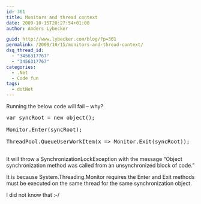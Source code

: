 ```yaml
---
id: 361
title: Monitors and thread context
date: 2009-10-15T20:27:54+01:00
author: Anders Lybecker

guid: http://www.lybecker.com/blog/?p=361
permalink: /2009/10/15/monitors-and-thread-context/
dsq_thread_id:
  - "3456317767"
  - "3456317767"
categories:
  - .Net
  - Code fun
tags:
  - dotNet
---
```

Running the below code will fail – why?

<pre class="brush: csharp; title: ; notranslate" title="">var syncRoot = new object();

Monitor.Enter(syncRoot);

ThreadPool.QueueUserWorkItem(x =&gt; Monitor.Exit(syncRoot));

</pre>

It will throw a SynchronizationLockException with the message &#8220;Object synchronization method was called from an unsynchronized block of code.&#8221;

It is because System.Threading.Monitor requires the Enter and Exit methods must be executed on the same thread for the same synchronization object.

I did not know that :-/